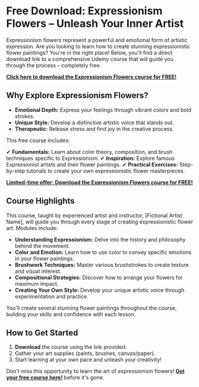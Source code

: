 # Free Download: Expressionism Flowers – Unleash Your Inner Artist

Expressionism flowers represent a powerful and emotional form of artistic expression. Are you looking to learn how to create stunning expressionistic flower paintings? You're in the right place! Below, you'll find a direct download link to a comprehensive Udemy course that will guide you through the process – completely free.

[**Click here to download the Expressionism Flowers course for FREE!**](https://udemywork.com/expressionism-flowers)

## Why Explore Expressionism Flowers?

*   **Emotional Depth:** Express your feelings through vibrant colors and bold strokes.
*   **Unique Style:** Develop a distinctive artistic voice that stands out.
*   **Therapeutic:** Release stress and find joy in the creative process.

This free course includes:

✔ **Fundamentals:** Learn about color theory, composition, and brush techniques specific to Expressionism.
✔ **Inspiration:** Explore famous Expressionist artists and their flower paintings.
✔ **Practical Exercises:** Step-by-step tutorials to create your own expressionistic flower masterpieces.

[**Limited-time offer: Download the Expressionism Flowers course for FREE!**](https://udemywork.com/expressionism-flowers)

## Course Highlights

This course, taught by experienced artist and instructor, [Fictional Artist Name], will guide you through every stage of creating expressionistic flower art. Modules include:

*   **Understanding Expressionism:** Delve into the history and philosophy behind the movement.
*   **Color and Emotion:** Learn how to use color to convey specific emotions in your flower paintings.
*   **Brushwork Techniques:** Master various brushstrokes to create texture and visual interest.
*   **Compositional Strategies:** Discover how to arrange your flowers for maximum impact.
*   **Creating Your Own Style:** Develop your unique artistic voice through experimentation and practice.

You'll create several stunning flower paintings throughout the course, building your skills and confidence with each lesson.

## How to Get Started

1. **Download** the course using the link provided.
2. Gather your art supplies (paints, brushes, canvas/paper).
3. Start learning at your own pace and unleash your creativity!

Don't miss this opportunity to learn the art of expressionism flowers! [**Get your free course here!**](https://udemywork.com/expressionism-flowers) before it's gone.
